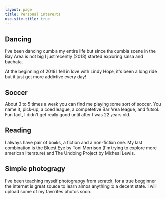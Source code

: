 ```yaml
---
layout: page
title: Personal interests
use-site-title: true
---
```


## Dancing
I've been dancing cumbia my entire life but since the cumbia scene in the Bay Area is not big I just recently (2018) started exploring salsa and bachata. 

At the beginning of 2019 I fell in love with Lindy Hope, it's been a long ride but it just get more addictive every day!

## Soccer
About 3 to 5 times a week you can find me playing some sort of soccer. You name it, pick-up, a coed league, a competetive Bar Area league, and futsol. Fun fact, I didn't get really good until after I was 22 years old.

## Reading
I always have pair of books, a fiction and a non-fiction one. My last combination is the Bluest Eye by Toni Morrison (I'm trying to explore more american literature) and The Undoing Project by Micheal Lewis. 

## Simple photogragy
I've been teaching myself photograpgy from scratch, for a true begginner the internet is great source to learn almos anything to a decent state. I will upload some of my favorites photos soon.


